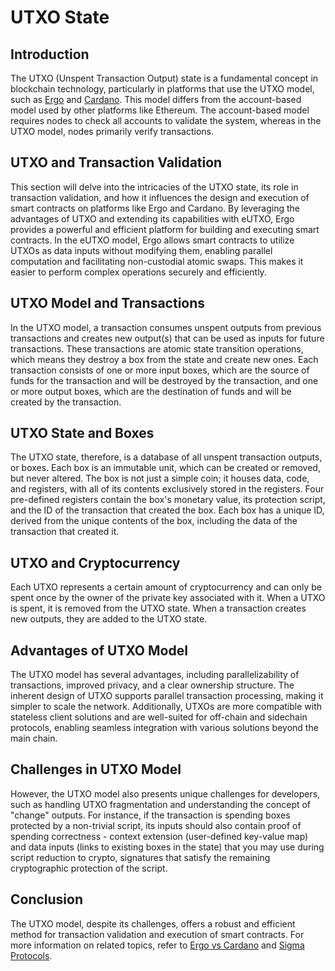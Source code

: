 # UTXO State

## Introduction

The UTXO (Unspent Transaction Output) state is a fundamental concept in blockchain technology, particularly in platforms that use the UTXO model, such as [Ergo](ergo.md) and [Cardano](cardano.md). This model differs from the account-based model used by other platforms like Ethereum. The account-based model requires nodes to check all accounts to validate the system, whereas in the UTXO model, nodes primarily verify transactions.

## UTXO and Transaction Validation

This section will delve into the intricacies of the UTXO state, its role in transaction validation, and how it influences the design and execution of smart contracts on platforms like Ergo and Cardano. By leveraging the advantages of UTXO and extending its capabilities with eUTXO, Ergo provides a powerful and efficient platform for building and executing smart contracts. In the eUTXO model, Ergo allows smart contracts to utilize UTXOs as data inputs without modifying them, enabling parallel computation and facilitating non-custodial atomic swaps. This makes it easier to perform complex operations securely and efficiently.

## UTXO Model and Transactions

In the UTXO model, a transaction consumes unspent outputs from previous transactions and creates new output(s) that can be used as inputs for future transactions. These transactions are atomic state transition operations, which means they destroy a box from the state and create new ones. Each transaction consists of one or more input boxes, which are the source of funds for the transaction and will be destroyed by the transaction, and one or more output boxes, which are the destination of funds and will be created by the transaction.

## UTXO State and Boxes

The UTXO state, therefore, is a database of all unspent transaction outputs, or boxes. Each box is an immutable unit, which can be created or removed, but never altered. The box is not just a simple coin; it houses data, code, and registers, with all of its contents exclusively stored in the registers. Four pre-defined registers contain the box's monetary value, its protection script, and the ID of the transaction that created the box. Each box has a unique ID, derived from the unique contents of the box, including the data of the transaction that created it.

## UTXO and Cryptocurrency

Each UTXO represents a certain amount of cryptocurrency and can only be spent once by the owner of the private key associated with it. When a UTXO is spent, it is removed from the UTXO state. When a transaction creates new outputs, they are added to the UTXO state.

## Advantages of UTXO Model

The UTXO model has several advantages, including parallelizability of transactions, improved privacy, and a clear ownership structure. The inherent design of UTXO supports parallel transaction processing, making it simpler to scale the network. Additionally, UTXOs are more compatible with stateless client solutions and are well-suited for off-chain and sidechain protocols, enabling seamless integration with various solutions beyond the main chain.

## Challenges in UTXO Model

However, the UTXO model also presents unique challenges for developers, such as handling UTXO fragmentation and understanding the concept of "change" outputs. For instance, if the transaction is spending boxes protected by a non-trivial script, its inputs should also contain proof of spending correctness - context extension (user-defined key-value map) and data inputs (links to existing boxes in the state) that you may use during script reduction to crypto, signatures that satisfy the remaining cryptographic protection of the script.

## Conclusion

The UTXO model, despite its challenges, offers a robust and efficient method for transaction validation and execution of smart contracts. For more information on related topics, refer to [Ergo vs Cardano](ergo_vs_cardano.md) and [Sigma Protocols](sigma.md).

